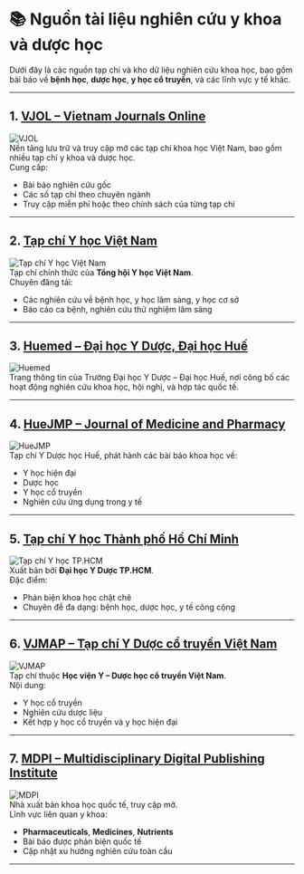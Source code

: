 # 📚 Nguồn tài liệu nghiên cứu y khoa và dược học

Dưới đây là các nguồn tạp chí và kho dữ liệu nghiên cứu khoa học, bao gồm bài báo về **bệnh học**, **dược học**, **y học cổ truyền**, và các lĩnh vực y tế khác.

---

## 1. [VJOL – Vietnam Journals Online](https://vjol.info.vn/)
![VJOL](https://lib.caothang.edu.vn/images/images/csdl/Vjol.png)  
Nền tảng lưu trữ và truy cập mở các tạp chí khoa học Việt Nam, bao gồm nhiều tạp chí y khoa và dược học.  
Cung cấp:
- Bài báo nghiên cứu gốc
- Các số tạp chí theo chuyên ngành
- Truy cập miễn phí hoặc theo chính sách của từng tạp chí

---

## 2. [Tạp chí Y học Việt Nam](https://tapchiyhocvietnam.vn/)
![Tạp chí Y học Việt Nam](https://tapchiyhocvietnam.vn/public/journals/1/journalThumbnail_vi_VN.png)  
Tạp chí chính thức của **Tổng hội Y học Việt Nam**.  
Chuyên đăng tải:
- Các nghiên cứu về bệnh học, y học lâm sàng, y học cơ sở
- Báo cáo ca bệnh, nghiên cứu thử nghiệm lâm sàng

---

## 3. [Huemed – Đại học Y Dược, Đại học Huế](https://huemed-univ.edu.vn/)
![Huemed](https://jmp.huemed-univ.edu.vn/theme/img/logo_jmp.png)  
Trang thông tin của Trường Đại học Y Dược – Đại học Huế, nơi công bố các hoạt động nghiên cứu khoa học, hội nghị, và hợp tác quốc tế.

---

## 4. [HueJMP – Journal of Medicine and Pharmacy](https://jmp.huemed-univ.edu.vn/)
![HueJMP](https://huejmp.vn/public/journals/1/cover_issue_24_vi_VN.png)  
Tạp chí Y Dược học Huế, phát hành các bài báo khoa học về:
- Y học hiện đại
- Dược học
- Y học cổ truyền
- Nghiên cứu ứng dụng trong y tế

---

## 5. [Tạp chí Y học Thành phố Hồ Chí Minh](https://tapchiyhoctphcm.vn/)
![Tạp chí Y học TP.HCM](https://admin.ump.edu.vn/uploads/ckeditor/files/tcyh-giao-dien-website.jpg)  
Xuất bản bởi **Đại học Y Dược TP.HCM**.  
Đặc điểm:
- Phản biện khoa học chặt chẽ
- Chuyên đề đa dạng: bệnh học, dược học, y tế công cộng

---

## 6. [VJMAP – Tạp chí Y Dược cổ truyền Việt Nam](https://vjmap.vn/)
![VJMAP](https://vjmap.vn/public/journals/1/pageHeaderLogoImage_vi_VN.png)  
Tạp chí thuộc **Học viện Y – Dược học cổ truyền Việt Nam**.  
Nội dung:
- Y học cổ truyền
- Nghiên cứu dược liệu
- Kết hợp y học cổ truyền và y học hiện đại

---

## 7. [MDPI – Multidisciplinary Digital Publishing Institute](https://www.mdpi.com/)
![MDPI](https://pub.mdpi-res.com/img/journals/jcm-logo.png?6922832c4f546280)  
Nhà xuất bản khoa học quốc tế, truy cập mở.  
Lĩnh vực liên quan y khoa:
- **Pharmaceuticals**, **Medicines**, **Nutrients**
- Bài báo được phản biện quốc tế
- Cập nhật xu hướng nghiên cứu toàn cầu

---
